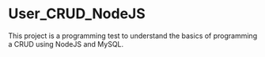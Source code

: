# User_CRUD_NodeJS
This project is a programming test to understand the basics of programming a CRUD using NodeJS and MySQL.
